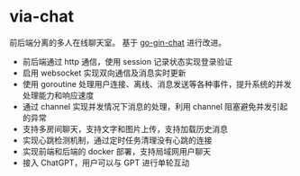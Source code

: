 # via-chat

前后端分离的多人在线聊天室。
基于 [go-gin-chat](https://github.com/hezhizheng/go-gin-chat) 进行改进。

- 前后端通过 http 通信，使用 session 记录状态实现登录验证
- 启用 websocket 实现双向通信及消息实时更新
- 使用 goroutine 处理用户连接、离线、消息发送等各种事件，提升系统的并发处理能力和响应速度
- 通过 channel 实现并发情况下消息的处理，利用 channel 阻塞避免并发引起的异常
- 支持多房间聊天，支持文字和图片上传，支持加载历史消息
- 实现心跳检测机制，通过定时任务清理没有心跳的连接
- 实现前端和后端的 docker 部署，支持局域网用户聊天
- 接入 ChatGPT，用户可以与 GPT 进行单轮互动